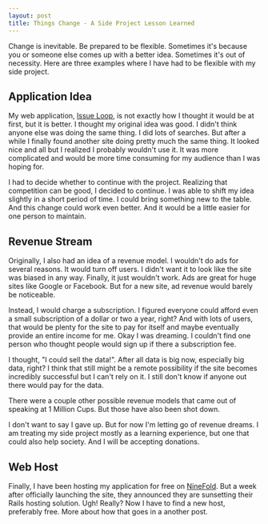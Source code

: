```yaml
---
layout: post
title: Things Change - A Side Project Lesson Learned
---
```


Change is inevitable. Be prepared to be flexible. Sometimes it's because you or someone else comes up with a better idea. Sometimes it's out of necessity. Here are three examples where I have had to be flexible with my side project.


## Application Idea ##

My web application,  <a href="http://www.issueloop.com" target="_blank">Issue Loop</a>, is not exactly how I thought it would be at first, but it is better. I thought my original idea was good. I didn't think anyone else was doing the same thing. I did lots of searches. But after a while I finally found another site doing pretty much the same thing. It looked nice and all but I realized I probably wouldn't use it. It was more complicated and would be more time consuming for my audience than I was hoping for. 

I had to decide whether to continue with the project. Realizing that competition can be good, I decided to continue. I was able to shift my idea slightly in a short period of time. I could bring something new to the table. And this change could work even better. And it would be a little easier for one person to maintain.


## Revenue Stream ##

Originally, I also had an idea of a revenue model. I wouldn't do ads for several reasons. It would turn off users. I didn't want it to look like the site was biased in any way. Finally, it just wouldn't work. Ads are great for huge sites like Google or Facebook. But for a new site, ad revenue would barely be noticeable.

Instead, I would charge a subscription. I figured everyone could afford even a small subscription of a dollar or two a year, right? And with lots of users, that would be plenty for the site to pay for itself and maybe eventually provide an entire income for me. Okay I was dreaming. I couldn't find one person who thought people would sign up if there a subscription fee.

I thought, "I could sell the data!". After all data is big now, especially big data, right? I think that still might be a remote possibility if the site becomes incredibly successful but I can't rely on it. I still don't know if anyone out there would pay for the data.

There were a couple other possible revenue models that came out of speaking at 1 Million Cups. But those have also been shot down. 

I don't want to say I gave up. But for now I'm letting go of revenue dreams. I am treating my side project mostly as a learning experience, but one that could also help society. And I will be accepting donations.

## Web Host ##

Finally, I have been hosting my application for free on <a href="http://ninefold.com" target="_blank">NineFold</a>. But a week after officially launching the site, they announced they are sunsetting their Rails hosting solution. Ugh! Really? Now I have to find a new host, preferably free. More about how that goes in a another post.
